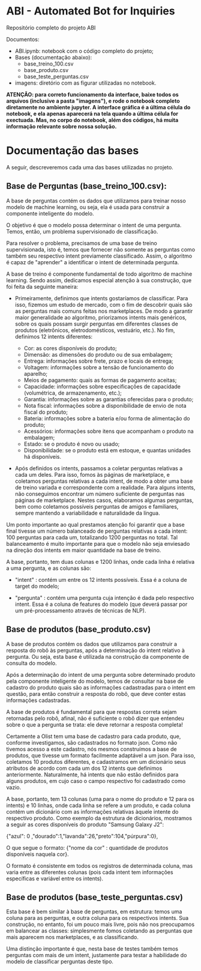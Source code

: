 # ABI - Automated Bot for Inquiries
Repositório completo do projeto ABI

Documentos:

- ABI.ipynb: notebook com o código completo do projeto;
- Bases (documentação abaixo):
  - base_treino_100.csv
  - base_produto.csv
  - base_teste_perguntas.csv
- imagens: diretório com as figurar utilizadas no notebook.

__ATENÇÃO: para correto funcionamento da interface, baixe todos os arquivos (inclusive a pasta "imagens"), e rode o notebook completo diretamente no ambiente jupyter. A interface gráfica é a última célula do notebook, e ela apenas aparecerá na tela quando a última célula for exectuada. Mas, no corpo do notebook, além dos códigos, há muita informação relevante sobre nossa solução.__
  
# Documentação das bases

A seguir, descreveremos cada uma das bases utilizadas no projeto.

## Base de Perguntas (base_treino_100.csv):

A base de perguntas contém os dados que utilizamos para treinar nosso modelo de machine learning, ou seja, ela é usada para construir a componente inteligente do modelo. 

O objetivo é que o modelo possa determinar o intent de uma pergunta. Temos, então, um problema supervisionado de classificação.

Para resolver o problema, precisamos de uma base de treino supervisionada, isto é, temos que fornecer não somente as perguntas como também seu respectivo intent previamente classificado. Assim, o algoritmo é capaz de "aprender" a identificar o intent de determinada pergunta.

A base de treino é componente fundamental de todo algoritmo de machine learning. Sendo assim, dedicamos especial atenção à sua construção, que foi feita da seguinte maneira:

- Primeiramente, definimos que intents gostaríamos de classificar. Para isso, fizemos um estudo de mercado, com o fim de descobrir quais são as perguntas mais comuns feitas nos marketplaces. De modo a garantir maior generalidade ao algoritmo, priorizamos intents mais genéricos, sobre os quais possam surgir perguntas em diferentes classes de produtos (eletrônicos, eletrodomésticos, vestuário, etc.). No fim, definimos 12 intents diferentes:
	- Cor: as cores disponíveis do produto;
	- Dimensão: as dimensões do produto ou de sua embalagem;
	- Entrega: informações sobre frete, prazo e locais de entrega;
	- Voltagem: informações sobre a tensão de funcionamento do aparelho;	
	- Meios de pagamento: quais as formas de pagamento aceitas;
	- Capacidade: informações sobre especificações de capacidade (volumétrica, de armazenamento, etc.);
	- Garantia: informações sobre as garantias oferecidas para o produto;
	- Nota fiscal: informações sobre a disponibilidade de envio de nota fiscal do produto;
	- Bateria: informações sobre a bateria e/ou forma de alimentação do produto;
	- Acessórios: informações sobre itens que acompanham o produto na embalagem;
	- Estado: se o produto é novo ou usado;
	- Disponibilidade: se o produto está em estoque, e quantas unidades há disponíveis.

- Após definidos os intents, passamos a coletar perguntas relativas a cada um deles. Para isso, fomos às páginas de marketplace, e coletamos perguntas relativas a cada intent, de modo a obter uma base de treino variada e correspondente com a realidade. Para alguns intents, não conseguimos encontrar um número suficiente de perguntas nas páginas de marketplace. Nestes casos, elaboramos algumas perguntas, bem como coletamos possíveis perguntas de amigos e familiares, sempre mantendo a variabilidade e naturalidade da língua.

Um ponto importante ao qual prestamos atenção foi garantir que a base final tivesse um número balanceado de perguntas relativas a cada intent: 100 perguntas para cada um, totalizando 1200 perguntas no total. Tal balanceamento é muito importante para que o modelo não seja enviesado na direção dos intents em maior quantidade na base de treino.

A base, portanto, tem duas colunas e 1200 linhas, onde cada linha é relativa a uma pergunta, e as colunas são:

- "intent" : contém um entre os 12 intents possíveis. Essa é a coluna de target do modelo;

- "pergunta" : contém uma pergunta cuja intenção é dada pelo respectivo intent. Essa é a coluna de features do modelo (que deverá passar por um pré-processamento através de técnicas de NLP).


## Base de produtos (base_produto.csv)

A base de produtos contém os dados que utilizamos para construir a resposta do robô às perguntas, após a determinação do intent relativo à pergunta. Ou seja, esta base é utilizada na construção da componente de consulta do modelo.

Após a determinação do intent de uma pergunta sobre determinado produto pela componente inteligente do modelo, temos de consultar na base de cadastro do produto quais são as informações cadastradas para o intent em questão, para então construir a resposta do robô, que deve conter estas informações cadastradas.

A base de produtos é fundamental para que respostas correta sejam retornadas pelo robô, afinal, não é suficiente o robô dizer que entendeu sobre o que a pergunta se trata: ele deve retornar a resposta completa! 

Certamente a Olist tem uma base de cadastro para cada produto, que, conforme investigamos, são cadastrados no formato json. Como não tivemos acesso a este cadastro, nós mesmos construímos a base de produtos, que tivesse um formato facilmente adaptável a um json. Para isso, coletamos 10 produtos diferentes, e cadastramos em um dicionário seus atributos de acordo com cada um dos 12 intents que definimos anteriormente. Naturalmente, há intents que não estão definidos para alguns produtos, em cujo caso o campo respectivo foi cadastrado como vazio.

A base, portanto, tem 13 colunas (uma para o nome do produto e 12 para os intents) e 10 linhas, onde cada linha se refere a um produto, e cada coluna contém um dicionário com as informações relativas àquele intente do respectivo produto. Como exemplo da estrutura de dicionários, mostramos a seguir as cores disponíveis do produto "Samsung Galaxy J2":

{"azul": 0 ,"dourado":1,"lavanda":26,"preto":104,"púrpura":0},

O que segue o formato: {"nome da cor" : quantidade de produtos disponíveis naquela cor}.

O formato é consistente em todos os registros de determinada coluna, mas varia entre as diferentes colunas (pois cada intent tem informações específicas e variável entre os intents).

## Base de produtos (base_teste_perguntas.csv)

Esta base é bem similar à base de perguntas, em estrutura: temos uma coluna para as perguntas, e outra coluna para os respectivos intents. Sua construção, no entanto, foi um pouco mais livre, pois não nos preocupamos em balancear as classes: simplesmente fomos coletando as perguntas que mais aparecem nos marketplaces, e as classificando.

Uma distinção importante é que, nesta base de testes também temos perguntas com mais de um intent, justamente para testar a habilidade do modelo de classificar perguntas deste tipo.
